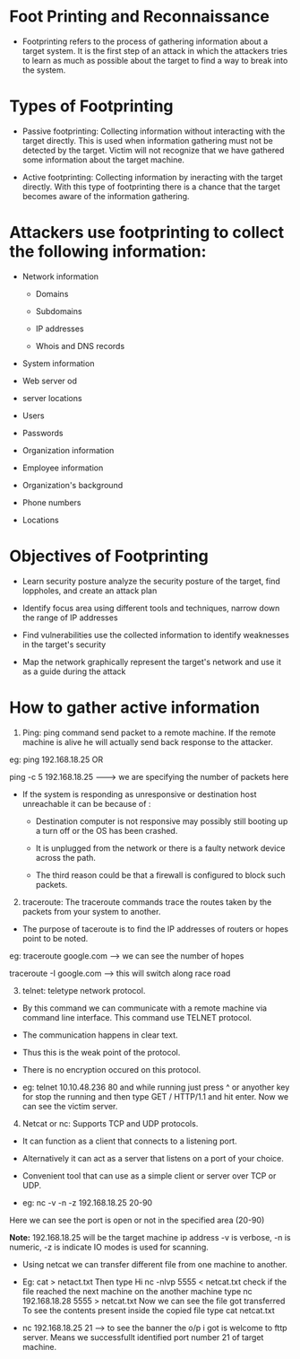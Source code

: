 # Foot Printing and Reconnaissance

- Footprinting refers to the process of gathering information about a target system. It is the first step of an attack in which the attackers tries to learn as much as possible about the target to find a way to break into the system.

# Types of Footprinting
- Passive footprinting: Collecting information without interacting with the target directly. This is used when information gathering must not be detected by the target. Victim will not recognize that we have gathered some information about the target machine.

- Active footprinting: Collecting information by ineracting with the target directly. With this type of footprinting there is a chance that the target becomes aware of the information gathering.

# Attackers use footprinting to collect the following information:
- Network information
  
   - Domains
 
   - Subdomains
 
   - IP addresses
 
   - Whois and DNS records

 - System information

  - Web server od

  - server locations

  - Users

  - Passwords

- Organization information

 - Employee information

 - Organization's background

 - Phone numbers

 - Locations

# Objectives of Footprinting

- Learn security posture analyze the security posture of the target, find loppholes, and create an attack plan

- Identify focus area using different tools and techniques, narrow down the range of IP addresses

- Find vulnerabilities use the collected information to identify weaknesses in the target's security

- Map the network graphically represent the target's network and use it as a guide during the attack

# How to gather active information
1. Ping: ping command send packet to a remote machine. If the remote machine is alive he will actually send back response to the attacker.

eg: ping 192.168.18.25 OR 

ping -c 5 192.168.18.25 ---> we are specifying the number of packets here

- If the system is responding as unresponsive or destination host unreachable it can be because of :
  
   - Destination computer is not responsive may possibly still booting up a turn off or the OS has been crashed.
     
   - It is unplugged from the network or there is a faulty network device across the path.
 
   - The third reason could be that a firewall is configured to block such packets.

2. traceroute: The traceroute commands trace the routes taken by the packets from your system to another.

- The purpose of taceroute is to find the IP addresses of routers or hopes point to be noted.

eg: traceroute google.com --> we can see the number of hopes

traceroute -I google.com --> this will switch along race road

3. telnet: teletype network protocol.

- By this command we can communicate with a remote machine via command line interface. This command use TELNET protocol.

- The communication happens in clear text.

- Thus this is the weak point of the protocol.

- There is no encryption occured on this protocol.

- eg: telnet 10.10.48.236 80 and while running just press ^ or anyother key for stop the running and then type GET / HTTP/1.1 and hit enter. Now we can see the victim server.

4. Netcat or nc:  Supports TCP and UDP protocols.

- It can function as a client that connects to a listening port.

- Alternatively it can act as a server that listens on a port of your choice.

- Convenient tool that can use as a simple client or server over TCP or UDP. 

- eg: nc -v -n -z 192.168.18.25 20-90 

Here we can see the port is open or not in the specified area (20-90)

**Note:** 192.168.18.25 will be the target machine ip address
-v is verbose, -n is numeric, -z is indicate IO modes is used for scanning.

- Using netcat we can transfer different file from one machine to another.

- Eg: cat > netact.txt
  Then type Hi
  nc -nlvp 5555 < netcat.txt
  check if the file reached the next machine
  on the another machine type nc 192.168.18.28 5555 > netcat.txt
  Now we can see the file got transferred
  To see the contents present inside the copied file type
  cat netcat.txt

- nc 192.168.18.25 21 --> to see the banner the o/p i got is welcome to fttp server. Means we successfullt identified port number 21 of target machine.
